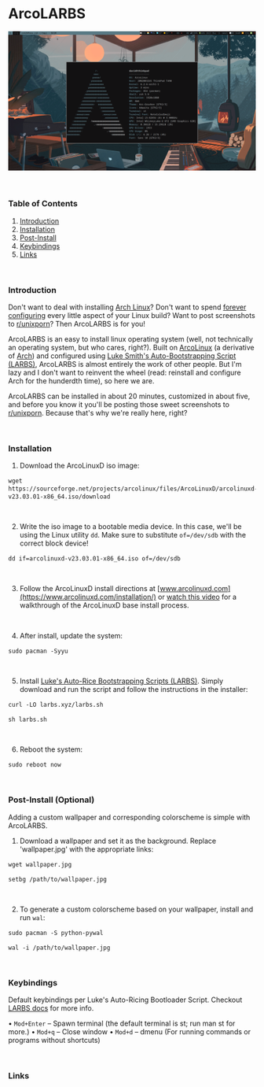 # ArcoLARBS

![A beautiful ArcoLARB screenshot](img/pic-full-230315-0834-54.png)

<br>

### Table of Contents

1. [Introduction](#Introduction)
2. [Installation](#Installation)
3. [Post-Install](#Post-Install)
4. [Keybindings](#Keybindings)
5. [Links](#Links)

<br>

### Introduction

Don't want to deal with installing [Arch Linux](https://archlinux.org/)? Don't want to spend [forever configuring](https://www.youtube.com/watch?v=gCRzng7LsQI) every little aspect of your Linux build? Want to post screenshots to [r/unixporn](https://www.reddit.com/r/unixporn/)? Then ArcoLARBS is for you! 

ArcoLARBS is an easy to install linux operating system (well, not technically an operating system, but who cares, right?). Built on [ArcoLinux](https://arcolinux.com/) (a derivative of [Arch](https://archlinux.org/)) and configured using [Luke Smith's Auto-Bootstrapping Script (LARBS)](https://larbs.xyz/), ArcoLARBS is almost entirely the work of other people. But I'm lazy and I don't want to reinvent the wheel (read: reinstall and configure Arch for the hunderdth time), so here we are.

ArcoLARBS can be installed in about 20 minutes, customized in about five, and before you know it you'll be posting those sweet screenshots to [r/unixporn](https://www.reddit.com/r/unixporn/). Because that's why we're really here, right?

<br>

### Installation

1. Download the ArcoLinuxD iso image:

```
wget https://sourceforge.net/projects/arcolinux/files/ArcoLinuxD/arcolinuxd-v23.03.01-x86_64.iso/download
```

<br>

2. Write the iso image to a bootable media device. In this case, we'll be using the Linux utility `dd`. Make sure to substitute `of=/dev/sdb` with the correct block device! 

```
dd if=arcolinuxd-v23.03.01-x86_64.iso of=/dev/sdb
```

<br>

3. Follow the ArcoLinuxD install directions at [www.arcolinuxd.com](https://www.arcolinuxd.com/installation/) or [watch this video](https://www.youtube.com/watch?v=B6TpyG2tIV0) for a walkthrough of the ArcoLinuxD base install process.

<br>

4. After install, update the system:

```
sudo pacman -Syyu
```

<br>

5. Install [Luke's Auto-Rice Bootstrapping Scripts (LARBS)](https://larbs.xyz). Simply download and run the script and follow the instructions in the installer:

```
curl -LO larbs.xyz/larbs.sh
```
```
sh larbs.sh
```

<br>

6. Reboot the system:

```
sudo reboot now
```

<br>

### Post-Install (Optional)

Adding a custom wallpaper and corresponding colorscheme is simple with ArcoLARBS.

1. Download a wallpaper and set it as the background. Replace 'wallpaper.jpg' with the appropriate links: 

```
wget wallpaper.jpg
```
``` 
setbg /path/to/wallpaper.jpg
```

<br>

2. To generate a custom colorscheme based on your wallpaper, install and run `wal`:

```
sudo pacman -S python-pywal
```
```
wal -i /path/to/wallpaper.jpg
```

<br>

### Keybindings

Default keybindings per Luke's Auto-Ricing Bootloader Script. Checkout [LARBS docs](https://larbs.xyz/larbs-dwm.pdf) for more info. 

• `Mod+Enter` – Spawn terminal (the default terminal is st; run man st for more.)
• `Mod+q` – Close window
• `Mod+d` – dmenu (For running commands or programs without shortcuts)

<br>

### Links 


 

 
